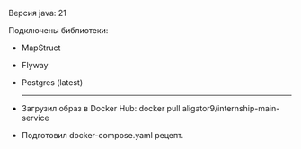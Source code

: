 Версия java: 21

Подключены библиотеки:
- MapStruct
- Flyway
- Postgres (latest)

  -----------
- Загрузил образ в Docker Hub: docker pull aligator9/internship-main-service
- Подготовил docker-compose.yaml рецепт.

